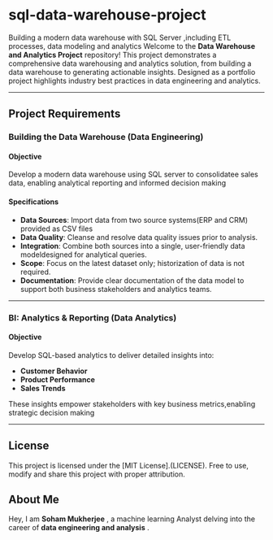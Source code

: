 # sql-data-warehouse-project
Building a modern data warehouse with SQL Server ,including ETL processes, data modeling and analytics
Welcome to the **Data Warehouse and Analytics Project** repository!
This project demonstrates a comprehensive data warehousing and analytics solution, from building a data warehouse to generating actionable insights. Designed as a portfolio project highlights industry best practices in data engineering and analytics.

---

## Project Requirements

### Building the Data Warehouse (Data Engineering)

#### Objective
Develop a modern data warehouse using SQL server to consolidatee sales data, enabling analytical reporting and informed decision making

#### Specifications
- **Data Sources**: Import data from two source systems(ERP and CRM) provided as CSV files
- **Data Quality**: Cleanse and resolve data quality issues prior to analysis.
- **Integration**:  Combine both sources into a single, user-friendly data modeldesigned for analytical queries.
- **Scope**: Focus on the latest dataset only; historization of data is not required.
- **Documentation**: Provide clear documentation of the data model to support both business stakeholders and analytics teams.

----

### BI: Analytics & Reporting (Data Analytics)

#### Objective
Develop SQL-based analytics to deliver detailed insights into:
- **Customer Behavior**
- **Product Performance**
- **Sales Trends**

These insights empower stakeholders with key business metrics,enabling strategic decision making

---

## License

This project is licensed under the [MIT License].(LICENSE). Free to use, modify and share this project with proper attribution.

## About Me

Hey, I am **Soham Mukherjee** , a machine learning Analyst delving into the career of **data engineering and analysis** .
